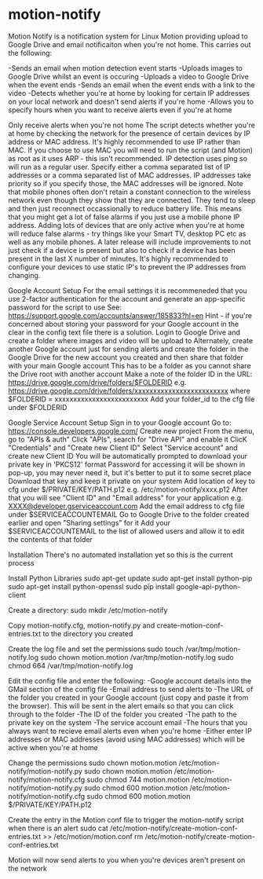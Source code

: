 motion-notify
=============

Motion Notify is a notification system for Linux Motion providing upload to Google Drive and email notificaiton when you're not home.
This carries out the following:

-Sends an email when motion detection event starts
-Uploads images to Google Drive whilst an event is occuring
-Uploads a video to Google Drive when the event ends
-Sends an email when the event ends with a link to the video
-Detects whether you're at home by looking for certain IP addresses on your local network and doesn't send alerts if you're home
-Allows you to specify hours when you want to receive alerts even if you're at home

Only receive alerts when you're not home
The script detects whether you're at home by checking the network for the presence of certain devices by IP address or MAC address.
It's highly recommended to use IP rather than MAC. If you choose to use MAC you will need to run the script (and Motion) as root as it uses ARP - this isn't recommended. IP detection uses ping so will run as a regular user.
Specify either a comma separated list of IP addresses or a comma separated list of MAC addresses. IP addresses take priority so if you specify those, the MAC addresses will be ignored.
Note that mobile phones often don't retain a constant connection to the wireless network even though they show that they are connected. They tend to sleep and then just reconnect occassionally to reduce battery life.
This means that you might get a lot of false alarms if you just use a mobile phone IP address.
Adding lots of devices that are only active when you're at home will reduce false alarms - try things like your Smart TV, desktop PC etc as well as any mobile phones.
A later release will include improvements to not just check if a device is present but also to check if a device has been present in the last X number of minutes.
It's highly recommended to configure your devices to use static IP's to prevent the IP addresses from changing.

Google Account Setup
For the email settings it is recommeneded that you use 2-factor authentication for the account and generate an app-specific password for the script to use
See: https://support.google.com/accounts/answer/185833?hl=en
Hint - if you're concerned about storing your password for your Google account in the clear in the config text file there is a solution.
Login to Google Drive and create a folder where images and video will be upload to
Alternately, create another Google account just for sending alerts and create the folder in the Google Drive for the new account you created and then share that folder with your main Google account
This has to be a folder as you cannot share the Drive root with another account
Make a note of the folder ID in the URL: https://drive.google.com/drive/folders/$FOLDERID e.g. https://drive.google.com/drive/folders/xxxxxxxxxxxxxxxxxxxxxxxxx where $FOLDERID = xxxxxxxxxxxxxxxxxxxxxxxxx
Add your folder_id to the cfg file under $FOLDERID

Google Service Account Setup
Sign in to your Google account
Go to: https://console.developers.google.com/
Create new project
From the menu, go to "APIs & auth"
Click "APIs", search for "Drive API" and enable it
ClicK "Credentials" and "Create new Client ID"
Select "Service account" and create new Client ID
You will be automatically prompted to download your private key in 'PKCS12' format
Password for accessing it will be shown in pop-up, you may never need it, but it's better to put it to some secret place
Download that key and keep it private on your system
Add location of key to cfg under $/PRIVATE/KEY/PATH.p12 e.g. /etc/motion-notify/xxxx.p12
After that you will see "Client ID" and "Email address" for your application e.g. XXXX@developer.gserviceaccount.com
Add the email address to cfg file under $SERVICEACCOUNTEMAIL
Go to Google Drive to the folder created earlier and open "Sharing settings" for it
Add your $SERVICEACCOUNTEMAIL to the list of allowed users and allow it to edit the contents of that folder

Installation
There's no automated installation yet so this is the current process

Install Python Libraries
sudo apt-get update
sudo apt-get install python-pip
sudo apt-get install python-openssl
sudo pip install google-api-python-client

Create a directory:
sudo mkdir /etc/motion-notify

Copy motion-notify.cfg, motion-notify.py and create-motion-conf-entries.txt to the directory you created

Create the log file and set the permissions
sudo touch /var/tmp/motion-notify.log
sudo chown motion.motion /var/tmp/motion-notify.log
sudo chmod 664 /var/tmp/motion-notify.log


Edit the config file and enter the following:
-Google account details into the GMail section of the config file
-Email address to send alerts to
-The URL of the folder you created in your Google account (just copy and paste it from the browser). This will be sent in the alert emails so that you can click through to the folder
-The ID of the folder you created
-The path to the private key on the system
-The service account email
-The hours that you always want to recieve email alerts even when you're home
-Either enter IP addresses or MAC addresses (avoid using MAC addresses) which will be active when you're at home

Change the permissions
sudo chown motion.motion /etc/motion-notify/motion-notify.py
sudo chown motion.motion /etc/motion-notify/motion-notify.cfg
sudo chmod 744 motion.motion /etc/motion-notify/motion-notify.py
sudo chmod 600 motion.motion /etc/motion-notify/motion-notify.cfg
sudo chmod 600 motion.motion $/PRIVATE/KEY/PATH.p12

Create the entry in the Motion conf file to trigger the motion-notify script when there is an alert
sudo cat /etc/motion-notify/create-motion-conf-entries.txt >> /etc/motion/motion.conf
rm /etc/motion-notify/create-motion-conf-entries.txt


Motion will now send alerts to you when you're devices aren't present on the network
